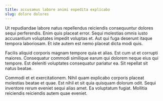 ```yaml
---
title: accusamus labore animi expedita explicabo
slug: dolore dolores
---
```


Ut repudiandae labore natus repellendus reiciendis consequuntur dolores sequi perferendis. Enim quis placeat error. Sequi molestias omnis iusto accusantium voluptates impedit voluptas et. Aut qui fuga deserunt itaque tempora laboriosam. Et iste autem est nemo placeat dicta modi quis.

Facilis aliquid corporis magnam tempore quia et alias. Est cum ut et corrupti maiores. Consequatur commodi similique earum qui dolorem neque eius qui tempore. Est deleniti voluptates consequatur pariatur ea. Sit repellat sit natus beatae.

Commodi et et exercitationem. Nihil quam explicabo corporis placeat molestias beatae et quae. Est nihil et sit quia quisquam dolorum odit. Sequi inventore rerum eveniet sequi alias amet. Ea voluptatum fugiat. Mollitia reiciendis reiciendis autem quae eveniet.
